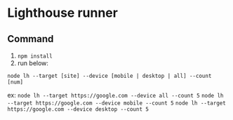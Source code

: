 # Lighthouse runner

## Command

1. `npm install`
2. run below:

`node lh --target [site] --device [mobile | desktop | all] --count [num]`

ex:
`node lh --target https://google.com --device all --count 5`
`node lh --target https://google.com --device mobile --count 5`
`node lh --target https://google.com --device desktop --count 5`
